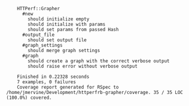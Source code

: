 		
		HTTPerf::Grapher
		  #new
		    should initialize empty
		    should initialize with params
		    should set params from passed Hash
		  #output_file
		    should set output file
		  #graph_settings
		    should merge graph settings
		  #graph
		    should create a graph with the correct verbose output
		    should raise error without verbose output
		
		Finished in 0.22328 seconds
		7 examples, 0 failures
		Coverage report generated for RSpec to /home/jmervine/Development/httperfrb-grapher/coverage. 35 / 35 LOC (100.0%) covered.
